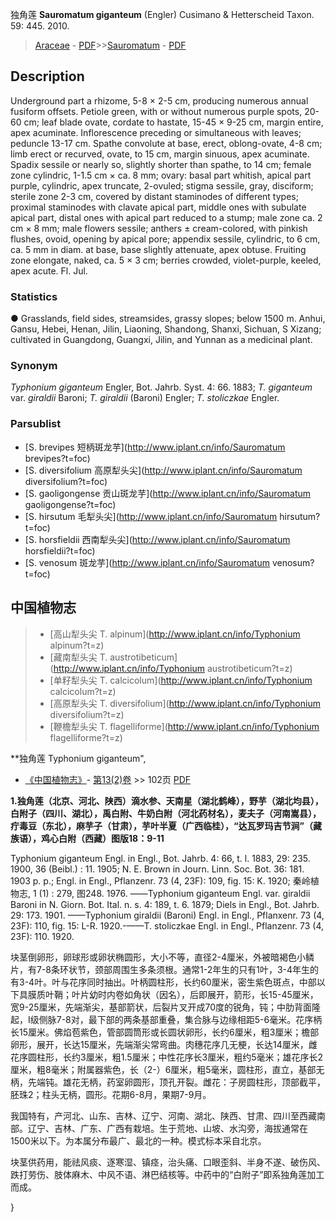 独角莲 **Sauromatum giganteum** (Engler) Cusimano & Hetterscheid Taxon. 59: 445. 2010.

> [Araceae](http://www.iplant.cn/info/Araceae?t=foc) - [PDF](http://www.iplant.cn/foc/pdf/Araceae.pdf)>>[Sauromatum](http://www.iplant.cn/info/Sauromatum?t=foc) - [PDF](http://www.iplant.cn/foc/pdf/Sauromatum.pdf)

## Description

Underground part a rhizome, 5-8 × 2-5 cm, producing numerous annual fusiform offsets. Petiole green, with or without numerous purple spots, 20-60 cm; leaf blade ovate, cordate to hastate, 15-45 × 9-25 cm, margin entire, apex acuminate. Inflorescence preceding or simultaneous with leaves; peduncle 13-17 cm. Spathe convolute at base, erect, oblong-ovate, 4-8 cm; limb erect or recurved, ovate, to 15 cm, margin sinuous, apex acuminate. Spadix sessile or nearly so, slightly shorter than spathe, to 14 cm; female zone cylindric, 1-1.5 cm × ca. 8 mm; ovary: basal part whitish, apical part purple, cylindric, apex truncate, 2-ovuled; stigma sessile, gray, disciform; sterile zone 2-3 cm, covered by distant staminodes of different types; proximal staminodes with clavate apical part, middle ones with subulate apical part, distal ones with apical part reduced to a stump; male zone ca. 2 cm × 8 mm; male flowers sessile; anthers ± cream-colored, with pinkish flushes, ovoid, opening by apical pore; appendix sessile, cylindric, to 6 cm, ca. 5 mm in diam. at base, base slightly attenuate, apex obtuse. Fruiting zone elongate, naked, ca. 5 × 3 cm; berries crowded, violet-purple, keeled, apex acute. Fl. Jul.

### Statistics
● Grasslands, field sides, streamsides, grassy slopes; below 1500 m. Anhui, Gansu, Hebei, Henan, Jilin, Liaoning, Shandong, Shanxi, Sichuan, S Xizang; cultivated in Guangdong, Guangxi, Jilin, and Yunnan as a medicinal plant.

### Synonym
*Typhonium giganteum* Engler, Bot. Jahrb. Syst. 4: 66. 1883; *T. giganteum* var. *giraldii* Baroni; *T. giraldii* (Baroni) Engler; *T. stoliczkae* Engler.

### Parsublist

* [S.  brevipes  短柄斑龙芋](http://www.iplant.cn/info/Sauromatum brevipes?t=foc)
* [S.  diversifolium  高原犁头尖](http://www.iplant.cn/info/Sauromatum diversifolium?t=foc)
* [S.  gaoligongense  贡山斑龙芋](http://www.iplant.cn/info/Sauromatum gaoligongense?t=foc)
* [S.  hirsutum  毛犁头尖](http://www.iplant.cn/info/Sauromatum hirsutum?t=foc)
* [S.  horsfieldii  西南犁头尖](http://www.iplant.cn/info/Sauromatum horsfieldii?t=foc)
* [S.  venosum  斑龙芋](http://www.iplant.cn/info/Sauromatum venosum?t=foc)

## 中国植物志

> * [高山犁头尖  T.  alpinum](http://www.iplant.cn/info/Typhonium alpinum?t=z)
> * [藏南犁头尖  T.  austrotibeticum](http://www.iplant.cn/info/Typhonium austrotibeticum?t=z)
> * [单籽犁头尖  T.  calcicolum](http://www.iplant.cn/info/Typhonium calcicolum?t=z)
> * [高原犁头尖  T.  diversifolium](http://www.iplant.cn/info/Typhonium diversifolium?t=z)
> * [鞭檐犁头尖  T.  flagelliforme](http://www.iplant.cn/info/Typhonium flagelliforme?t=z)

**独角莲 Typhonium giganteum",

* [《中国植物志》](http://www.iplant.cn/frps)- [第13(2)卷](http://www.iplant.cn/frps/vol/13(2)) >> 102页 [PDF](http://www.iplant.cn/frps/pdf/13(2)/102.pdf)

**1.独角莲（北京、河北、陕西）滴水参、天南星（湖北鹤峰），野芋（湖北均县），白附子（四川、湖北），禹白附、牛奶白附（河北药材名），麦夫子（河南嵩县），疔毒豆（东北），麻芋子（甘肃），芋叶半夏（广西临桂），“达瓦罗玛吉节涧”（藏族语），鸡心白附（西藏）图版18：9-11**

Typhonium giganteum Engl. in Engl., Bot. Jahrb. 4: 66, t. l. 1883, 29: 235. 1900, 36 (Beibl.) : 11. 1905; N. E. Brown in Journ. Linn. Soc. Bot. 36: 181. 1903 p. p.; Engl. in Engl., Pflanzenr. 73 (4, 23F): 109, fig. 15: K. 1920; 秦岭植物志, 1 (1) : 279, 图248. 1976. ——Typhonium giganteum Engl. var. giraldii Baroni in N. Giorn. Bot. Ital. n. s. 4: 189, t. 6. 1879; Diels in Engl., Bot. Jahrb. 29: 173. 1901. ——Typhonium giraldii (Baroni) Engl. in Engl., Pflanxenr. 73 (4, 23F): 110, fig. 15: L-R. 1920.-——T. stoliczkae Engl. in Engl., Pflanzenr. 73 (4, 23F): 110. 1920.

块茎倒卵形，卵球形或卵状椭圆形，大小不等，直径2-4厘米，外被暗褐色小鳞片，有7-8条环状节，颈部周围生多条须根。通常1-2年生的只有1叶，3-4年生的有3-4叶。叶与花序同时抽出。叶柄圆柱形，长约60厘米，密生紫色斑点，中部以下具膜质叶鞘；叶片幼时内卷如角状（因名），后即展开，箭形，长15-45厘米，宽9-25厘米，先端渐尖，基部箭状，后裂片叉开成70度的锐角，钝；中肋背面隆起，I级侧脉7-8对，最下部的两条基部重叠，集合脉与边缘相距5-6毫米。花序柄长15厘米。佛焰苞紫色，管部圆筒形或长圆状卵形，长约6厘米，粗3厘米；檐部卵形，展开，长达15厘米，先端渐尖常弯曲。肉穗花序几无梗，长达14厘米，雌花序圆柱形，长约3厘米，粗1.5厘米；中性花序长3厘米，粗约5毫米；雄花序长2厘米，粗8毫米；附属器紫色，长（2-）6厘米，粗5毫米，圆柱形，直立，基部无柄，先端钝。雄花无柄，药室卵圆形，顶孔开裂。雌花：子房圆柱形，顶部截平，胚珠2；柱头无柄，圆形。花期6-8月，果期7-9月。

我国特有，产河北、山东、吉林、辽宁、河南、湖北、陕西、甘肃、四川至西藏南部。辽宁、吉林、广东、广西有栽培。生于荒地、山坡、水沟旁，海拔通常在1500米以下。为本属分布最广、最北的一种。模式标本采自北京。

块茎供药用，能祛风痰、逐寒湿、镇痉，治头痛、口眼歪斜、半身不遂、破伤风、跌打劳伤、肢体麻木、中风不语、淋巴结核等。中药中的“白附子”即系独角莲加工而成。

}